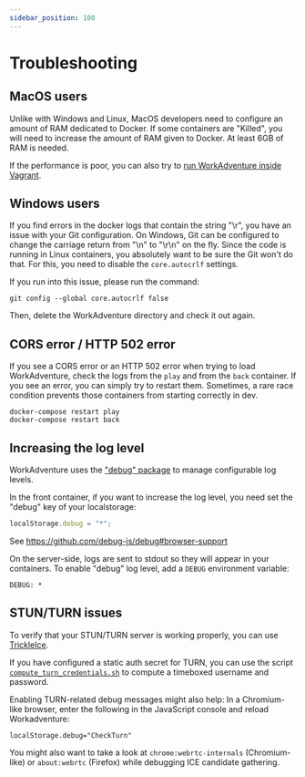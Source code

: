 ```yaml
---
sidebar_position: 100
---
```


# Troubleshooting

## MacOS users

Unlike with Windows and Linux, MacOS developers need to configure an amount of RAM dedicated
to Docker. If some containers are "Killed", you will need to increase the amount of RAM given
to Docker. At least 6GB of RAM is needed.

If the performance is poor, you can also try to [run WorkAdventure inside Vagrant](vagrant.md).

## Windows users

If you find errors in the docker logs that contain the string "\r", you have an issue with your Git configuration.
On Windows, Git can be configured to change the carriage return from "\n" to "\r\n" on the fly. Since the code
is running in Linux containers, you absolutely want to be sure the Git won't do that. For this, you need to
disable the `core.autocrlf` settings.

If you run into this issue, please run the command:

```console
git config --global core.autocrlf false
```

Then, delete the WorkAdventure directory and check it out again.

## CORS error / HTTP 502 error

If you see a CORS error or an HTTP 502 error when trying to load WorkAdventure, check the logs from the `play`
and from the `back` container. If you see an error, you can simply try to restart them.
Sometimes, a rare race condition prevents those containers from starting correctly in dev.

```console
docker-compose restart play
docker-compose restart back
```

## Increasing the log level

WorkAdventure uses the ["debug" package](https://github.com/debug-js/debug) to manage
configurable log levels.

In the front container, if you want to increase the log level, you need set the "debug" key of your localstorage:

```js
localStorage.debug = "*";
```

See https://github.com/debug-js/debug#browser-support

On the server-side, logs are sent to stdout so they will appear in your containers.
To enable "debug" log level, add a `DEBUG` environment variable:

```dotenv
DEBUG: *
```

## STUN/TURN issues

To verify that your STUN/TURN server is working properly, you can use
[TrickleIce](https://webrtc.github.io/samples/src/content/peerconnection/trickle-ice/).

If you have configured a static auth secret for TURN, you can use the script
[`compute_turn_credentials.sh`](https://github.com/workadventure/workadventure/tree/develop/contrib/tools/compute_turn_credentials.sh)
to compute a timeboxed username and password.

Enabling TURN-related debug messages might also help: In a Chromium-like
browser, enter the following in the JavaScript console and reload
Workadventure:

```
localStorage.debug="CheckTurn"
```

You might also want to take a look at `chrome:webrtc-internals` (Chromium-like)
or `about:webrtc` (Firefox) while debugging ICE candidate gathering.
